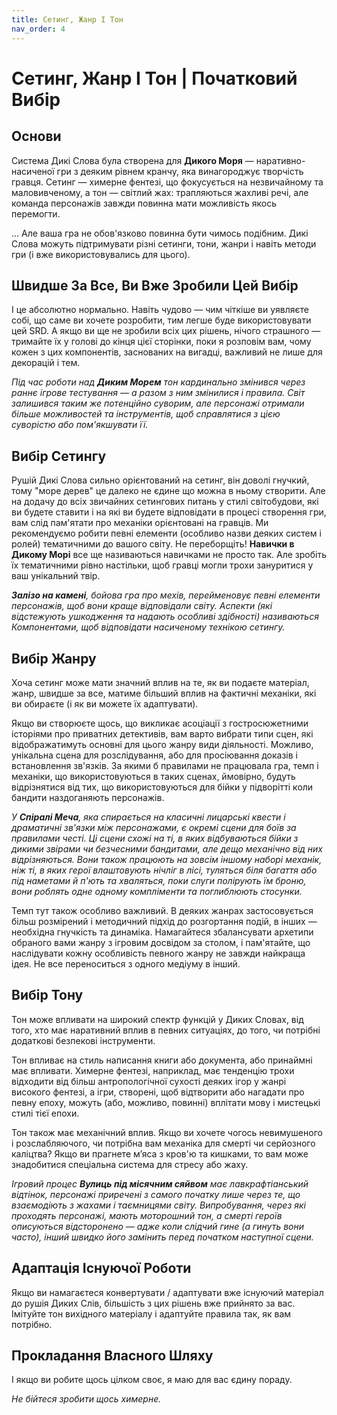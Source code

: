 ```yaml
---
title: Сетинг, Жанр І Тон 
nav_order: 4
---
```


# Сетинг, Жанр І Тон | Початковий Вибір

## Основи
Система Дикі Слова була створена для **Дикого Моря** — наративно-насиченої гри з деяким рівнем кранчу, яка винагороджує творчість гравця. Сетинг — химерне фентезі, що фокусується на незвичайному та маловивченому, а тон — світлий жах: трапляються жахливі речі, але команда персонажів завжди повинна мати можливість якось перемогти.

... Але ваша гра не обов'язково повинна бути чимось подібним. Дикі Слова можуть підтримувати різні сетинги, тони, жанри і навіть методи гри (і вже використовувались для цього).

## Швидше За Все, Ви Вже Зробили Цей Вибір

І це абсолютно нормально. Навіть чудово — чим чіткіше ви уявляєте собі, що саме ви хочете розробити, тим легше буде використовувати цей SRD.
А якщо ви ще не зробили всіх цих рішень, нічого страшного — тримайте їх у голові до кінця цієї сторінки, поки я розповім вам, чому кожен з цих компонентів, заснованих на вигадці, важливий не лише для декорацій і тем.

*Під час роботи над **Диким Морем** тон кардинально змінився через раннє ігрове тестування — а разом з ним змінилися і правила. Світ залишився таким же потенційно суворим, але персонажі отримали більше можливостей та інструментів, щоб справлятися з цією суворістю або пом'якшувати її.*

## Вибір Сетингу
Рушій Дикі Слова сильно орієнтований на сетинг, він доволі гнучкий, тому "море дерев" це далеко не єдине що можна в ньому створити. Але на додачу до всіх звичайних сетингових питань у стилі світобудови, які ви будете ставити і на які ви будете відповідати в процесі створення гри, вам слід пам'ятати про механіки орієнтовані на гравців. Ми рекомендуємо робити певні елементи (особливо назви деяких систем і ролей) тематичними до вашого світу. Не переборщіть! **Навички в Дикому Морі** все ще називаються навичками не просто так.  Але зробіть їх тематичними рівно настільки, щоб гравці могли трохи зануритися у ваш унікальний твір.

***Залізо на камені**, бойова гра про мехів, перейменовує певні елементи персонажів, щоб вони краще відповідали світу. Аспекти (які відстежують ушкодження та надають особливі здібності) називаються Компонентами, щоб відповідати насиченому технікою сетингу.*

## Вибір Жанру
Хоча сетинг може мати значний вплив на те, як ви подаєте матеріал, жанр, швидше за все, матиме більший вплив на фактичні механіки, які ви обираєте (і як ви можете їх адаптувати).

Якщо ви створюєте щось, що викликає асоціації з гостросюжетними історіями про приватних детективів, вам варто вибрати типи сцен, які відображатимуть основні для цього жанру види діяльності. Можливо, унікальна сцена для розслідування, або для просіювання доказів і встановлення зв'язків. За якими б правилами не працювала гра, темп і механіки, що використовуються в таких сценах, ймовірно, будуть відрізнятися від тих, що використовуються для бійки у підворітті коли бандити наздоганяють персонажів.

*У **Спіралі Меча**, яка спирається на класичні лицарські квести і драматичні зв'язки між персонажами, є окремі сцени для боїв за правилами честі. Ці сцени схожі на ті, в яких відбуваються бійки з дикими звірами чи безчесними бандитами, але дещо механічно від них відрізняються. Вони також працюють на зовсім іншому наборі механік, ніж ті, в яких герої влаштовують нічліг в лісі, туляться біля багаття або під наметами й п'ють та хваляться, поки слуги полірують їм броню, вони роблять одне одному компліменти та поглиблюють стосунки.*

Темп тут також особливо важливий. В деяких жанрах застосовується більш розмірений і методичний підхід до розгортання подій, в інших — необхідна гнучкість та динаміка. Намагайтеся збалансувати архетипи обраного вами жанру з ігровим досвідом за столом, і пам'ятайте, що наслідувати кожну особливість певного жанру не завжди найкраща ідея. Не все переноситься з одного медіуму в інший.

## Вибір Тону
Тон може впливати на широкий спектр функцій у Диких Словах, від того, хто має наративний вплив в певних ситуаціях, до того, чи потрібні додаткові безпекові інструменти.

Тон впливає на стиль написання книги або документа, або принаймні має впливати. Химерне фентезі, наприклад, має тенденцію трохи відходити від більш антропологічної сухості деяких ігор у жанрі високого фентезі, а ігри, створені, щоб відтворити або нагадати про певну епоху, можуть (або, можливо, повинні) вплітати мову і мистецькі стилі тієї епохи.

Тон також має механічний вплив. Якщо ви хочете чогось невимушеного і розслабляючого, чи потрібна вам механіка для смерті чи серйозного каліцтва? Якщо ви прагнете м’яса з кров'ю та кишками, то вам може знадобитися спеціальна система для стресу або жаху.

*Ігровий процес **Вулиць під місячним сяйвом** має лавкрафтіанський відтінок, персонажі приречені з самого початку лише через те, що взаємодіють з жахами і таємницями світу. Випробування, через які проходять персонажі, мають моторошний тон, а смерті героїв описуються відсторонено — адже коли слідчий гине (а гинуть вони часто), інший швидко його замінить перед початком наступної сцени.*

## Адаптація Існуючої Роботи
Якщо ви намагаєтеся конвертувати / адаптувати вже існуючий матеріал до рушія Диких Слів, більшість з цих рішень вже прийнято за вас. Імітуйте тон вихідного матеріалу і адаптуйте правила так, як вам потрібно.

## Прокладання Власного Шляху
І якщо ви робите щось цілком своє, я маю для вас єдину пораду.

*Не бійтеся зробити щось химерне.*
